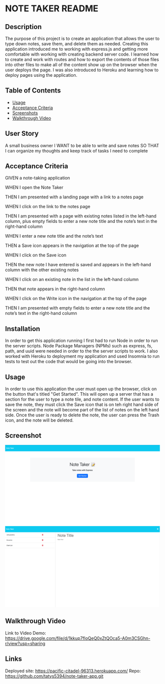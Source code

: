 # NOTE TAKER README

## Description

The purpose of this project is to create an application that allows the user to type down notes, save them, and delete them as needed. Creating this application introduced me to working with express.js and getting more comfortable with working with creating backend server code. I learned how to create and work with routes and how to export the contents of those files into other files to make all of the content show up on the browser when the user deploys the page. I was also introduced to Heroku and learning how to deploy pages using the application.

## Table of Contents

* [Usage](#usage)
* [Acceptance Criteria](#criteria)
* [Screenshots](#screenshot)
* [Walkthrough Video](#video)

## User Story

A small business owner
I WANT to be able to write and save notes
SO THAT I can organize my thoughts and keep track of tasks I need to complete

## Acceptance Criteria

GIVEN a note-taking application

WHEN I open the Note Taker

THEN I am presented with a landing page with a link to a notes page

WHEN I click on the link to the notes page

THEN I am presented with a page with existing notes listed in the 
left-hand column, plus empty fields to enter a new note title and the note’s text in the right-hand column

WHEN I enter a new note title and the note’s text

THEN a Save icon appears in the navigation at the top of the page

WHEN I click on the Save icon

THEN the new note I have entered is saved and appears in the left-hand column with the other existing notes

WHEN I click on an existing note in the list in the left-hand column

THEN that note appears in the right-hand column

WHEN I click on the Write icon in the navigation at the top of the page

THEN I am presented with empty fields to enter a new note title and the note’s text in the right-hand column

## Installation
In order to get this application running I first had to run Node in order to run the server scripts. Node Package Managers (NPMs) such as express, fs, path, and uuid were needed in order to the the server scripts to work. I also worked with Heroku to deployment my application and used Insomnia to run tests to test out the code that would be going into the browser.

## Usage

In order to use this application the user must open up the browser, click on the button that's titled "Get Started". This will open up a server that has a section for the user to type a note tile, and note content. If the user wants to save the note, they must click the Save icon that is on teh right hand side of the screen and the note will become part of the list of notes on the left hand side. Once the user is ready to delete the note, the user can press the Trash icon, and the note will be deleted.

## Screenshot
![logo](./pictures/started.png)
![logo](./pictures/notes.png)

## Walkthrough Video
Link to Video Demo: https://drive.google.com/file/d/1kkup7floQeQ0xZtQOca5-A0m3CSGhn-r/view?usp=sharing

## Links
Deployed site: https://pacific-citadel-96313.herokuapp.com/
Repo: https://github.com/tatys5394/note-taker-app.git


